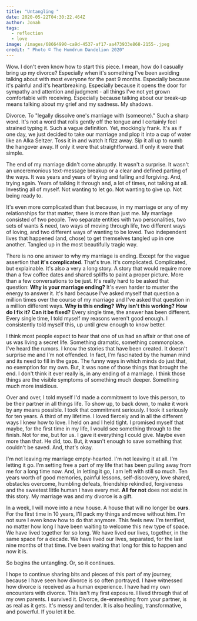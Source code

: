 ```yaml
---
title: "Untangling "
date: 2020-05-22T04:30:22.464Z
author: Jonah
tags:
  - reflection
  - love
image: /images/68664990-ca9d-4537-af17-aa473933e868-2155-.jpeg
credit: " Photo © The Humdrum Dandelion 2020"
---
```

Wow. I don't even know how to start this piece. I mean, how do I casually bring up my divorce? Especially when it's something I've been avoiding talking about with most everyone for the past 9 months. Especially because it's painful and it's heartbreaking. Especially because it opens the door for sympathy and attention and judgment - all things I've not yet grown comfortable with receiving. Especially because talking about our break-up means talking about my grief and my sadness. My shadows. 

Divorce. To "legally dissolve one's marriage with (someone)." Such a sharp word. It's not a word that rolls gently off the tongue and I certainly feel strained typing it. Such a vague definition. Yet, mockingly frank. It's as if one day, we just decided to take our marriage and plop it into a cup of water like an Alka Seltzer. Toss it in and watch it fizz away. Sip it all up to numb the hangover away. If only it were that straightforward. If only it were that simple.

The end of my marriage didn't come abruptly. It wasn't a surprise. It wasn't an unceremonious text-message breakup or a clear and defined parting of the ways. It was years and years of trying and failing and forgiving. And, trying again. Years of talking it through and, a lot of times, not talking at all. Investing all of myself. Not wanting to let go. Not wanting to give up. Not being ready to. 

It's even more complicated than that because, in my marriage or any of my relationships for that matter, there is more than just me. My marriage consisted of two people. Two separate entities with two personalities, two sets of wants & need, two ways of moving through life, two different ways of loving, and two different ways of wanting to be loved. Two independent lives that happened (and, chose) to get themselves tangled up in one another. Tangled up in the most beautifully tragic way. 

There is no one answer to why my marriage is ending. Except for the vague assertion that **it's complicated**. That's true. It's complicated. Complicated, but explainable. It's also a very a long story. A story that would require more than a few coffee dates and shared spliffs to paint a proper picture. More than a few conversations to be just. It's really hard to be asked that question: **Why is your marriage ending?** It's even harder to muster the energy to answer it. It's hard because I've asked myself that question a million times over the course of my marriage and I've asked that question in a million different ways. **Why is this ending?** **Why isn't this working?** **How do I fix it?** **Can it be fixed?** Every single time, the answer has been different. Every single time, I told myself my reasons weren't good enough. I consistently told myself this, up until grew enough to know better.

I think most people expect to hear that one of us had an affair or that one of us was living a secret life. Something dramatic, something commonplace. I've heard the rumors. I know the stories that have been created. It doesn't surprise me and I'm not offended. In fact, I'm fascinated by the human mind and its need to fill in the gaps. The funny ways in which minds do just that, no exemption for my own. But, it was none of those things that brought the end. I don't think it ever really is, in any ending of a marriage. I think those things are the visible symptoms of something much deeper. Something much more insidious.  

Over and over, I told myself I'd made a commitment to love this person, to be their partner in all things life. To show up, to back down, to make it work by any means possible. I took that commitment seriously. I took it seriously for ten years. A third of my lifetime. I loved fiercely and in all the different ways I knew how to love. I held on and I held tight. I promised myself that maybe, for the first time in my life, I would see something through to the finish. Not for me, but for us. I gave it everything I could give. Maybe even more than that. He did, too. But, it wasn't enough to save something that couldn't be saved. And, that's okay.

I'm not leaving my marriage empty-hearted. I'm not leaving it at all. I'm letting it go. I'm setting free a part of my life that has been pulling away from me for a long time now. And, in letting it go, I am left with still so much. Ten years worth of good memories, painful lessons, self-discovery, love shared, obstacles overcome, humbling defeats, friendship rekindled, forgiveness and the sweetest little human I have every met. **All for not** does not exist in this story. My marriage was and my divorce is a gift.   

In a week, I will move into a new house. A house that will no longer be **ours**. For the first time in 10 years, I'll pack my things and move without him. I'm not sure I even know how to do that anymore. This feels new. I'm terrified, no matter how long I have been waiting to welcome this new type of space. We have lived together for so long. We have lived our lives, together, in the same space for a decade. We have lived our lives, separated, for the last nine months of that time. I've been waiting that long for this to happen and now it is.  

So begins the untangling. Or, so it continues.

I hope to continue sharing bits and pieces of this part of my journey, because I have seen how divorce is so often portrayed. I have witnessed how divorce is received as a human experience. I have had my own encounters with divorce. This isn't my first exposure. I lived through that of my own parents. I survived it. Divorce, de-enmeshing from your partner, is as real as it gets. It's messy and tender. It is also healing, transformative, and powerful. If you let it be.  